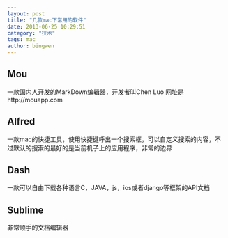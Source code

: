 ```yaml
---
layout: post
title: "几款mac下常用的软件"
date: 2013-06-25 10:29:51
category: "技术"
tags: mac
author: bingwen
---
```



Mou
------------------
一款国内人开发的MarkDown编辑器，开发者叫Chen Luo
网址是http://mouapp.com

Alfred
------------------
一款mac的快捷工具，使用快捷键呼出一个搜索框，可以自定义搜索的内容，不过默认的搜索的最好的是当前机子上的应用程序，非常的边界

Dash
-------------------
一款可以自由下载各种语言C，JAVA，js，ios或者django等框架的API文档

Sublime
------------------
非常顺手的文档编辑器
